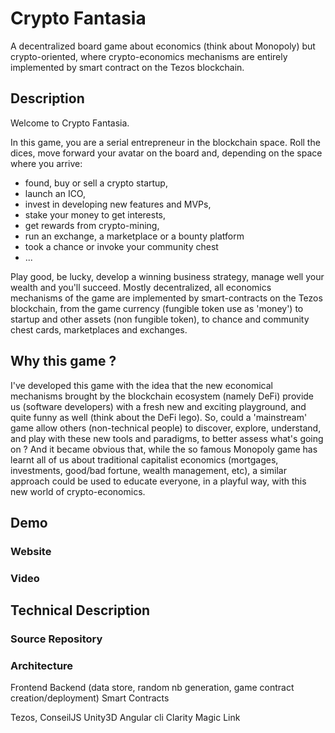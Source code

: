 # Crypto Fantasia

A decentralized board game about economics (think about Monopoly) but crypto-oriented, where crypto-economics mechanisms are entirely implemented by smart contract on the Tezos blockchain.

## Description

Welcome to Crypto Fantasia.

In this game, you are a serial entrepreneur in the blockchain space.
Roll the dices, move forward your avatar on the board and, depending on the space where you arrive:
- found, buy or sell a crypto startup,
- launch an ICO,
- invest in developing new features and MVPs,
- stake your money to get interests,
- get rewards from crypto-mining,
- run an exchange, a marketplace or a bounty platform
- took a chance or invoke your community chest
- ...

Play good, be lucky, develop a winning business strategy, manage well your wealth and you'll succeed.
Mostly decentralized, all economics mechanisms of the game are implemented by smart-contracts on the Tezos blockchain, from the game currency (fungible token use as 'money') to startup and other assets (non fungible token), to chance and community chest cards, marketplaces and exchanges.

## Why this game ?

I've developed this game with the idea that the new economical mechanisms brought by the blockchain ecosystem (namely DeFi) provide us (software developers) with a fresh new and exciting playground, and quite funny as well (think about the DeFi lego).
So, could a 'mainstream' game allow others (non-technical people) to discover, explore, understand, and play with these new tools and paradigms, to better assess what's going on ?
And it became obvious that, while the so famous Monopoly game has learnt all of us about traditional capitalist economics (mortgages, investments, good/bad fortune, wealth management, etc), a similar approach could be used to educate everyone, in a playful way, with this new world of crypto-economics.

## Demo

### Website

### Video

## Technical Description

### Source Repository

### Architecture

Frontend
Backend (data store, random nb generation, game contract creation/deployment)
Smart Contracts

Tezos, ConseilJS
Unity3D
Angular cli
Clarity
Magic Link






